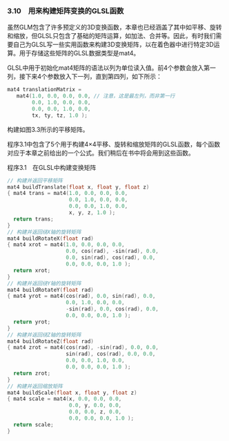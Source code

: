 ### 3.10　用来构建矩阵变换的GLSL函数

虽然GLM包含了许多预定义的3D变换函数，本章也已经涵盖了其中如平移、旋转和缩放，但GLSL只包含了基础的矩阵运算，如加法、合并等。因此，有时我们需要自己为GLSL写一些实用函数来构建3D变换矩阵，以在着色器中进行特定3D运算。用于存储这些矩阵的GLSL数据类型是mat4。

GLSL中用于初始化mat4矩阵的语法以列为单位读入值。前4个参数会放入第一列，接下来4个参数放入下一列，直到第四列，如下所示：

```c
mat4 translationMatrix = 
   mat4(1.0, 0.0, 0.0, 0.0, // 注意，这是最左列，而非第一行
        0.0, 1.0, 0.0, 0.0, 
        0.0, 0.0, 1.0, 0.0, 
        tx, ty, tz, 1.0 );

```

构建如图3.3所示的平移矩阵。

程序3.1中包含了5个用于构建4×4平移、旋转和缩放矩阵的GLSL函数，每个函数对应于本章之前给出的一个公式。我们稍后在书中将会用到这些函数。

程序3.1　在GLSL中构建变换矩阵

```c
// 构建并返回平移矩阵
mat4 buildTranslate(float x, float y, float z)
{ mat4 trans = mat4(1.0, 0.0, 0.0, 0.0, 
                    0.0, 1.0, 0.0, 0.0, 
                    0.0, 0.0, 1.0, 0.0, 
                    x, y, z, 1.0 ); 
  return trans;
} 
// 构建并返回绕X轴的旋转矩阵
mat4 buildRotateX(float rad)
{ mat4 xrot = mat4(1.0, 0.0, 0.0, 0.0, 
                   0.0, cos(rad), -sin(rad), 0.0, 
                   0.0, sin(rad), cos(rad), 0.0, 
                   0.0, 0.0, 0.0, 1.0 ); 
  return xrot;
}
// 构建并返回绕Y轴的旋转矩阵
mat4 buildRotateY(float rad)
{ mat4 yrot = mat4(cos(rad), 0.0, sin(rad), 0.0, 
                   0.0, 1.0, 0.0, 0.0, 
                   -sin(rad), 0.0, cos(rad), 0.0, 
                   0.0, 0.0, 0.0, 1.0 ); 
  return yrot;
}
// 构建并返回绕Z轴的旋转矩阵
mat4 buildRotateZ(float rad)
{ mat4 zrot = mat4(cos(rad), -sin(rad), 0.0, 0.0, 
                   sin(rad), cos(rad), 0.0, 0.0, 
                   0.0, 0.0, 1.0, 0.0, 
                   0.0, 0.0, 0.0, 1.0 ); 
  return zrot;
}
// 构建并返回缩放矩阵
mat4 buildScale(float x, float y, float z)
{ mat4 scale = mat4(x, 0.0, 0.0, 0.0, 
                    0.0, y, 0.0, 0.0, 
                    0.0, 0.0, z, 0.0, 
                    0.0, 0.0, 0.0, 1.0 ); 
  return scale;
}

```

